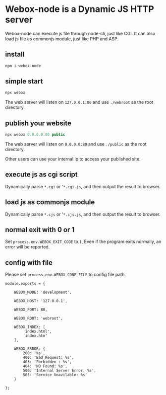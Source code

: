 # Webox-node is a Dynamic JS HTTP server

Webox-node can execute js file through node-cli, just like CGI. It can also load js file as commonjs module, just like PHP and ASP.

## install

```js
npm i webox-node
```

## simple start

```js
npx webox
```

The web server will listen on `127.0.0.1:80` and use `./webroot` as the root directory.

## publish your website

```js
npx webox 0.0.0.0:80 public
```

The web server will listen on `0.0.0.0:80` and use `./public` as the root directory.

Other users can use your internal ip to access your published site.

## execute js as cgi script

Dynamically parse `*.cgi` or '`*.cgi.js`, and then output the result to browser.

## load js as commonjs module

Dynamically parse `*.cjs` or '`*.cjs.js`, and then output the result to browser.

## normal exit with 0 or 1

Set `process.env.WEBOX_EXIT_CODE` to `1`, Even if the program exits normally, an error will be reported.

## config with file

Please set `process.env.WEBOX_CONF_FILE` to config file path.

```
module.exports = {

    WEBOX_MODE: 'development',

    WEBOX_HOST: '127.0.0.1',

    WEBOX_PORT: 80,

    WEBOX_ROOT: 'webroot',

    WEBOX_INDEX: [
        'index.html',
        'index.htm'
    ],

    WEBOX_ERROR: {
        200: '%s',
        400: 'Bad Request: %s',
        403: 'Forbidden : %s',
        404: 'NO Found: %s',
        500: 'Internal Server Error: %s',
        503: 'Service Unavilable: %s'
    }

};

```
